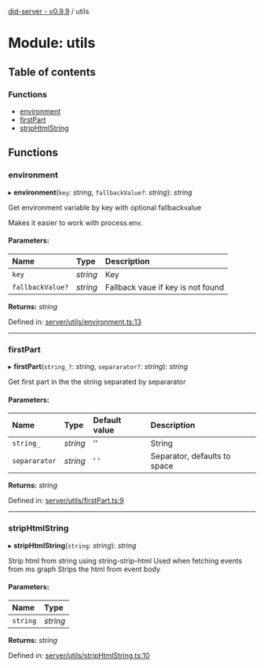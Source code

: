 [did-server - v0.9.9](../README.md) / utils

# Module: utils

## Table of contents

### Functions

- [environment](utils.md#environment)
- [firstPart](utils.md#firstpart)
- [stripHtmlString](utils.md#striphtmlstring)

## Functions

### environment

▸ **environment**(`key`: *string*, `fallbackValue?`: *string*): *string*

Get environment variable by key with optional fallbackvalue

Makes it easier to work with process.env.

#### Parameters:

Name | Type | Description |
:------ | :------ | :------ |
`key` | *string* | Key   |
`fallbackValue?` | *string* | Fallback vaue if key is not found    |

**Returns:** *string*

Defined in: [server/utils/environment.ts:13](https://github.com/Puzzlepart/did/blob/dev/server/utils/environment.ts#L13)

___

### firstPart

▸ **firstPart**(`string_?`: *string*, `separarator?`: *string*): *string*

Get first part in the the string separated by separarator

#### Parameters:

Name | Type | Default value | Description |
:------ | :------ | :------ | :------ |
`string_` | *string* | '' | String   |
`separarator` | *string* | ' ' | Separator, defaults to space    |

**Returns:** *string*

Defined in: [server/utils/firstPart.ts:9](https://github.com/Puzzlepart/did/blob/dev/server/utils/firstPart.ts#L9)

___

### stripHtmlString

▸ **stripHtmlString**(`string`: *string*): *string*

Strip html from string using string-strip-html
Used when fetching events from ms graph
Strips the html from event body

#### Parameters:

Name | Type |
:------ | :------ |
`string` | *string* |

**Returns:** *string*

Defined in: [server/utils/stripHtmlString.ts:10](https://github.com/Puzzlepart/did/blob/dev/server/utils/stripHtmlString.ts#L10)
